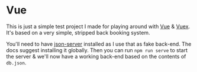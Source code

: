 # Vue

This is just a simple test project I made for playing around with [Vue][] &amp; [Vuex][]. It's based on a very simple, stripped back booking system.

You'll need to have [json-server][] installed as I use that as fake back-end. The docs suggest installing it globally. Then you can run `npm run serve` to start the server & we'll now have a working back-end based on the contents of `db.json`.


[Vue]: https://vuejs.org/
[Vuex]: https://vuex.vuejs.org/
[json-server]: https://github.com/typicode/json-server